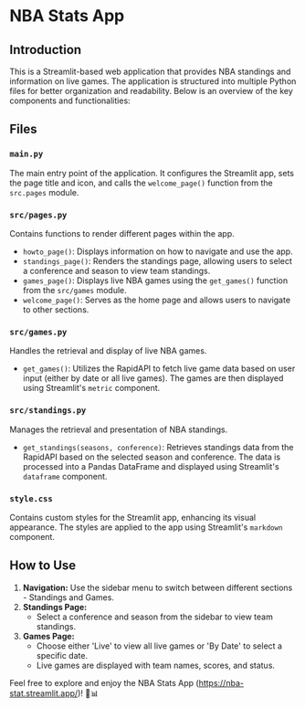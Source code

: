 
# NBA Stats App

## Introduction
This is a Streamlit-based web application that provides NBA standings and information on live games. The application is structured into multiple Python files for better organization and readability. Below is an overview of the key components and functionalities:

## Files

### `main.py`
The main entry point of the application. It configures the Streamlit app, sets the page title and icon, and calls the `welcome_page()` function from the `src.pages` module.

### `src/pages.py`
Contains functions to render different pages within the app. 

- `howto_page()`: Displays information on how to navigate and use the app.
- `standings_page()`: Renders the standings page, allowing users to select a conference and season to view team standings.
- `games_page()`: Displays live NBA games using the `get_games()` function from the `src/games` module.
- `welcome_page()`: Serves as the home page and allows users to navigate to other sections.

### `src/games.py`
Handles the retrieval and display of live NBA games.

- `get_games()`: Utilizes the RapidAPI to fetch live game data based on user input (either by date or all live games). The games are then displayed using Streamlit's `metric` component.

### `src/standings.py`
Manages the retrieval and presentation of NBA standings.

- `get_standings(seasons, conference)`: Retrieves standings data from the RapidAPI based on the selected season and conference. The data is processed into a Pandas DataFrame and displayed using Streamlit's `dataframe` component.

### `style.css`
Contains custom styles for the Streamlit app, enhancing its visual appearance. The styles are applied to the app using Streamlit's `markdown` component.

## How to Use
1. **Navigation:** Use the sidebar menu to switch between different sections - Standings and Games.
2. **Standings Page:**
    - Select a conference and season from the sidebar to view team standings.
3. **Games Page:**
    - Choose either 'Live' to view all live games or 'By Date' to select a specific date.
    - Live games are displayed with team names, scores, and status.

Feel free to explore and enjoy the NBA Stats App (https://nba-stat.streamlit.app/)! 🏀📊
